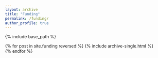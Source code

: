 ```yaml
---
layout: archive
title: "Funding"
permalink: /funding/
author_profile: true
---
```



{% include base_path %}

{% for post in site.funding reversed %}
  {% include archive-single.html %}
{% endfor %}

